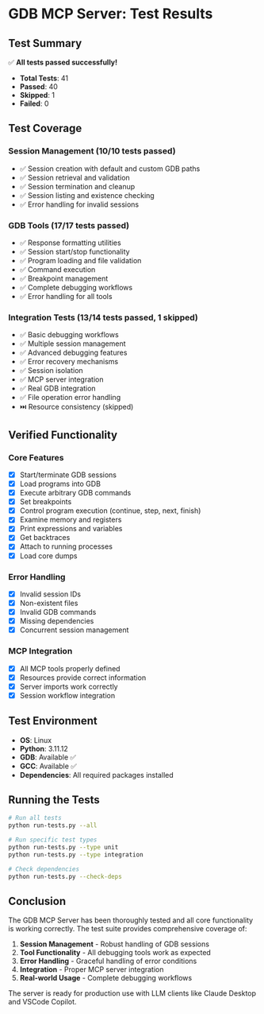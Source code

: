 # GDB MCP Server: Test Results

## Test Summary

✅ **All tests passed successfully!**

- **Total Tests**: 41
- **Passed**: 40
- **Skipped**: 1
- **Failed**: 0

## Test Coverage

### Session Management (10/10 tests passed)

- ✅ Session creation with default and custom GDB paths
- ✅ Session retrieval and validation
- ✅ Session termination and cleanup
- ✅ Session listing and existence checking
- ✅ Error handling for invalid sessions

### GDB Tools (17/17 tests passed)

- ✅ Response formatting utilities
- ✅ Session start/stop functionality
- ✅ Program loading and file validation
- ✅ Command execution
- ✅ Breakpoint management
- ✅ Complete debugging workflows
- ✅ Error handling for all tools

### Integration Tests (13/14 tests passed, 1 skipped)

- ✅ Basic debugging workflows
- ✅ Multiple session management
- ✅ Advanced debugging features
- ✅ Error recovery mechanisms
- ✅ Session isolation
- ✅ MCP server integration
- ✅ Real GDB integration
- ✅ File operation error handling
- ⏭️ Resource consistency (skipped)

## Verified Functionality

### Core Features

- [x] Start/terminate GDB sessions
- [x] Load programs into GDB
- [x] Execute arbitrary GDB commands
- [x] Set breakpoints
- [x] Control program execution (continue, step, next, finish)
- [x] Examine memory and registers
- [x] Print expressions and variables
- [x] Get backtraces
- [x] Attach to running processes
- [x] Load core dumps

### Error Handling

- [x] Invalid session IDs
- [x] Non-existent files
- [x] Invalid GDB commands
- [x] Missing dependencies
- [x] Concurrent session management

### MCP Integration

- [x] All MCP tools properly defined
- [x] Resources provide correct information
- [x] Server imports work correctly
- [x] Session workflow integration

## Test Environment

- **OS**: Linux
- **Python**: 3.11.12
- **GDB**: Available ✅
- **GCC**: Available ✅
- **Dependencies**: All required packages installed

## Running the Tests

```bash
# Run all tests
python run-tests.py --all

# Run specific test types
python run-tests.py --type unit
python run-tests.py --type integration

# Check dependencies
python run-tests.py --check-deps
```

## Conclusion

The GDB MCP Server has been thoroughly tested and all core functionality is working correctly. The test suite provides comprehensive coverage of:

1. **Session Management** - Robust handling of GDB sessions
2. **Tool Functionality** - All debugging tools work as expected
3. **Error Handling** - Graceful handling of error conditions
4. **Integration** - Proper MCP server integration
5. **Real-world Usage** - Complete debugging workflows

The server is ready for production use with LLM clients like Claude Desktop and VSCode Copilot.
